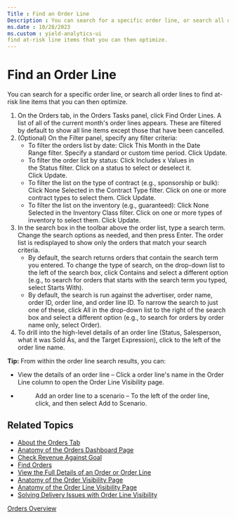 ```yaml
---
Title : Find an Order Line
Description : You can search for a specific order line, or search all order lines to
ms.date : 10/28/2023
ms.custom : yield-analytics-ui
find at-risk line items that you can then optimize. 
---
```



# Find an Order Line



You can search for a specific order line, or search all order lines to
find at-risk line items that you can then optimize. 

1.  On the Orders tab, in the Orders
    Tasks panel, click Find Order
    Lines. A list of all of the current month's order lines
    appears. These are filtered by default to show all line items except
    those that have been cancelled.
2.  (Optional) On the Filter panel, specify any filter criteria:
    - To filter the orders list by date:
      Click This Month in the Date
      Range filter. Specify a standard or custom time period.
      Click Update.
    - To filter the order list by status:
      Click Includes x Values in
      the Status filter. Click on a status to select or deselect it.
      Click Update. 
    - To filter the list on the type of contract (e.g., sponsorship or
      bulk): Click None Selected in
      the Contract Type filter. Click on one or more contract types to
      select them. Click Update.
    - To filter the list on the inventory (e.g., guaranteed):
      Click None Selected in
      the Inventory Class filter. Click on one or more types of
      inventory to select them.
      Click Update.
3.  In the search box in the toolbar above the order list, type a search
    term. Change the search options as needed, and then press
    Enter. The order list is
    redisplayed to show only the orders that match your search
    criteria.  
    - By default, the search returns orders that contain the search term
      you entered. To change the type of search, on the drop-down list
      to the left of the search box,
      click Contains and select a
      different option (e.g., to search for orders that starts with the
      search term you typed, select Starts
      With).
    - By default, the search is run against the advertiser, order name,
      order ID, order line, and order line ID. To narrow the search to
      just one of these, click All in
      the drop-down list to the right of the search box and select a
      different option (e.g., to search for orders by order name only,
      select Order).
4.  To drill into the high-level details of an order line
    (Status, Salesperson, what it was Sold As, and the Target
    Expression), click to the left of the order line name. 



<b>Tip:</b> From within the order line search
results, you can:

- View the details of an order line – Click a order line's name in the
  Order Line column to open the
  Order Line Visibility page.

- <figure id="ID-000020e0__fig_kzh_ksc_nwb" class="fig fignone">
  <p>Add an order line to a scenario – To the left of the order line,
  click, and then select Add to
  Scenario.</p>
  </figure>




## Related Topics

- <a href="about-the-orders-tab.md" class="xref">About the Orders
  Tab</a>
- <a href="anatomy-of-the-orders-dashboard-page.md" class="xref">Anatomy
  of the Orders Dashboard Page</a>
- <a href="check-revenue-against-goal.md" class="xref">Check Revenue
  Against Goal</a>
- <a href="find-orders.md" class="xref">Find Orders</a>
- <a href="view-the-full-details-of-an-order-or-order-line.md"
  class="xref">View the Full Details of an Order or Order Line</a>
- <a href="anatomy-of-the-order-visibility-page.md" class="xref">Anatomy
  of the Order Visibility Page</a>
- <a href="anatomy-of-the-order-line-visibility-page.md"
  class="xref">Anatomy of the Order Line Visibility Page</a>
- <a href="solving-delivery-issues-with-order-line-visibility.md"
  class="xref">Solving Delivery Issues with Order Line Visibility</a>





<a href="orders-overview.md" class="link">Orders
Overview</a>






